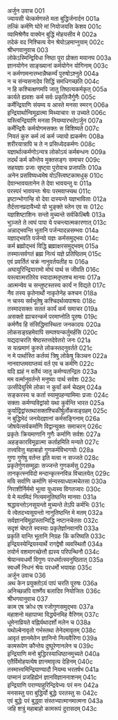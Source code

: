 अर्जुन उवाच	001  
ज्यायसी चेत्कर्मणस्ते मता बुद्धिर्जनार्दन	001a  
तत्किं कर्मणि घोरे मां नियोजयसि केशव	001c  
व्यामिश्रेणैव वाक्येन बुद्धिं मोहयसीव मे	002a  
तदेकं वद निश्चित्य येन श्रेयोऽहमाप्नुयाम्	002c  
श्रीभगवानुवाच	003  
लोकेऽस्मिन्द्विविधा निष्ठा पुरा प्रोक्ता मयानघ	003a  
ज्ञानयोगेन साङ्ख्यानां कर्मयोगेन योगिनाम्	003c  
न कर्मणामनारम्भान्नैष्कर्म्यं पुरुषोऽश्नुते	004a  
न च संन्यसनादेव सिद्धिं समधिगच्छति	004c  
न हि कश्चित्क्षणमपि जातु तिष्ठत्यकर्मकृत्	005a  
कार्यते ह्यवशः कर्म सर्वः प्रकृतिजैर्गुणैः	005c  
कर्मेन्द्रियाणि संयम्य य आस्ते मनसा स्मरन्	006a  
इन्द्रियार्थान्विमूढात्मा मिथ्याचारः स उच्यते	006c  
यस्त्विन्द्रियाणि मनसा नियम्यारभतेऽर्जुन	007a  
कर्मेन्द्रियैः कर्मयोगमसक्तः स विशिष्यते	007c  
नियतं कुरु कर्म त्वं कर्म ज्यायो ह्यकर्मणः	008a  
शरीरयात्रापि च ते न प्रसिध्येदकर्मणः	008c  
यज्ञार्थात्कर्मणोऽन्यत्र लोकोऽयं कर्मबन्धनः	009a  
तदर्थं कर्म कौन्तेय मुक्तसङ्गः समाचर	009c  
सहयज्ञाः प्रजाः सृष्ट्वा पुरोवाच प्रजापतिः	010a  
अनेन प्रसविष्यध्वमेष वोऽस्त्विष्टकामधुक्	010c  
देवान्भावयतानेन ते देवा भावयन्तु वः	011a  
परस्परं भावयन्तः श्रेयः परमवाप्स्यथ	011c  
इष्टान्भोगान्हि वो देवा दास्यन्ते यज्ञभाविताः	012a  
तैर्दत्तानप्रदायैभ्यो यो भुङ्क्ते स्तेन एव सः	012c  
यज्ञशिष्टाशिनः सन्तो मुच्यन्ते सर्वकिल्बिषैः	013a  
भुञ्जते ते त्वघं पापा ये पचन्त्यात्मकारणात्	013c  
अन्नाद्भवन्ति भूतानि पर्जन्यादन्नसम्भवः	014a  
यज्ञाद्भवति पर्जन्यो यज्ञः कर्मसमुद्भवः	014c  
कर्म ब्रह्मोद्भवं विद्धि ब्रह्माक्षरसमुद्भवम्	015a  
तस्मात्सर्वगतं ब्रह्म नित्यं यज्ञे प्रतिष्ठितम्	015c  
एवं प्रवर्तितं चक्रं नानुवर्तयतीह यः	016a  
अघायुरिन्द्रियारामो मोघं पार्थ स जीवति	016c  
यस्त्वात्मरतिरेव स्यादात्मतृप्तश्च मानवः	017a  
आत्मन्येव च सन्तुष्टस्तस्य कार्यं न विद्यते	017c  
नैव तस्य कृतेनार्थो नाकृतेनेह कश्चन	018a  
न चास्य सर्वभूतेषु कश्चिदर्थव्यपाश्रयः	018c  
तस्मादसक्तः सततं कार्यं कर्म समाचर	019a  
असक्तो ह्याचरन्कर्म परमाप्नोति पूरुषः	019c  
कर्मणैव हि संसिद्धिमास्थिता जनकादयः	020a  
लोकसङ्ग्रहमेवापि सम्पश्यन्कर्तुमर्हसि	020c  
यद्यदाचरति श्रेष्ठस्तत्तदेवेतरो जनः	021a  
स यत्प्रमाणं कुरुते लोकस्तदनुवर्तते	021c  
न मे पार्थास्ति कर्तव्यं त्रिषु लोकेषु किञ्चन	022a  
नानवाप्तमवाप्तव्यं वर्त एव च कर्मणि	022c  
यदि ह्यहं न वर्तेयं जातु कर्मण्यतन्द्रितः	023a  
मम वर्त्मानुवर्तन्ते मनुष्याः पार्थ सर्वशः	023c  
उत्सीदेयुरिमे लोका न कुर्यां कर्म चेदहम्	024a  
सङ्करस्य च कर्ता स्यामुपहन्यामिमाः प्रजाः	024c  
सक्ताः कर्मण्यविद्वांसो यथा कुर्वन्ति भारत	025a  
कुर्याद्विद्वांस्तथासक्तश्चिकीर्षुर्लोकसङ्ग्रहम्	025c  
न बुद्धिभेदं जनयेदज्ञानां कर्मसङ्गिनाम्	026a  
जोषयेत्सर्वकर्माणि विद्वान्युक्तः समाचरन्	026c  
प्रकृतेः क्रियमाणानि गुणैः कर्माणि सर्वशः	027a  
अहङ्कारविमूढात्मा कर्ताहमिति मन्यते	027c  
तत्त्ववित्तु महाबाहो गुणकर्मविभागयोः	028a  
गुणा गुणेषु वर्तन्त इति मत्वा न सज्जते	028c  
प्रकृतेर्गुणसम्मूढाः सज्जन्ते गुणकर्मसु	029a  
तानकृत्स्नविदो मन्दान्कृत्स्नविन्न विचालयेत्	029c  
मयि सर्वाणि कर्माणि संन्यस्याध्यात्मचेतसा	030a  
निराशीर्निर्ममो भूत्वा युध्यस्व विगतज्वरः	030c  
ये मे मतमिदं नित्यमनुतिष्ठन्ति मानवाः	031a  
श्रद्धावन्तोऽनसूयन्तो मुच्यन्ते तेऽपि कर्मभिः	031c  
ये त्वेतदभ्यसूयन्तो नानुतिष्ठन्ति मे मतम्	032a  
सर्वज्ञानविमूढांस्तान्विद्धि नष्टानचेतसः	032c  
सदृशं चेष्टते स्वस्याः प्रकृतेर्ज्ञानवानपि	033a  
प्रकृतिं यान्ति भूतानि निग्रहः किं करिष्यति	033c  
इन्द्रियस्येन्द्रियस्यार्थे रागद्वेषौ व्यवस्थितौ	034a  
तयोर्न वशमागच्छेत्तौ ह्यस्य परिपन्थिनौ	034c  
श्रेयान्स्वधर्मो विगुणः परधर्मात्स्वनुष्ठितात्	035a  
स्वधर्मे निधनं श्रेयः परधर्मो भयावहः	035c  
अर्जुन उवाच	036  
अथ केन प्रयुक्तोऽयं पापं चरति पूरुषः	036a  
अनिच्छन्नपि वार्ष्णेय बलादिव नियोजितः	036c  
श्रीभगवानुवाच	037  
काम एष क्रोध एष रजोगुणसमुद्भवः	037a  
महाशनो महापाप्मा विद्ध्येनमिह वैरिणम्	037c  
धूमेनाव्रियते वह्निर्यथादर्शो मलेन च	038a  
यथोल्बेनावृतो गर्भस्तथा तेनेदमावृतम्	038c  
आवृतं ज्ञानमेतेन ज्ञानिनो नित्यवैरिणा	039a  
कामरूपेण कौन्तेय दुष्पूरेणानलेन च	039c  
इन्द्रियाणि मनो बुद्धिरस्याधिष्ठानमुच्यते	040a  
एतैर्विमोहयत्येष ज्ञानमावृत्य देहिनम्	040c  
तस्मात्त्वमिन्द्रियाण्यादौ नियम्य भरतर्षभ	041a  
पाप्मानं प्रजहिह्येनं ज्ञानविज्ञाननाशनम्	041c  
इन्द्रियाणि पराण्याहुरिन्द्रियेभ्यः परं मनः	042a  
मनसस्तु परा बुद्धिर्यो बुद्धेः परतस्तु सः	042c  
एवं बुद्धेः परं बुद्ध्वा संस्तभ्यात्मानमात्मना	043a  
जहि शत्रुं महाबाहो कामरूपं दुरासदम्	043c  
